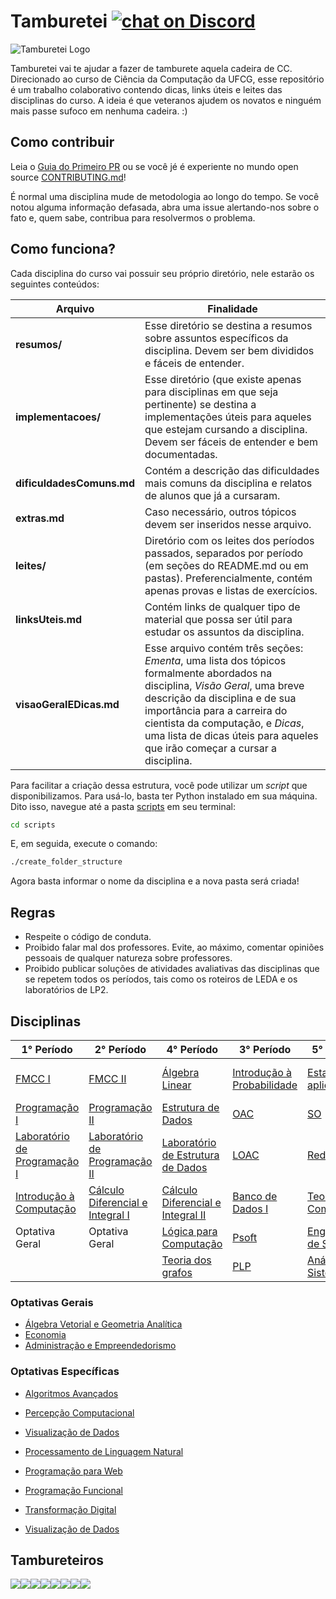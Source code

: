 
# Tamburetei [![chat on Discord](https://img.shields.io/discord/558293573494112257.svg?logo=discord)](https://discord.gg/UgR5WrY)
![Tamburetei Logo](https://i.imgur.com/FOgBKcI.png)

Tamburetei vai te ajudar a fazer de tamburete aquela cadeira de CC. Direcionado ao curso de Ciência da Computação da UFCG, esse repositório é um trabalho colaborativo contendo dicas, links úteis e leites das disciplinas do curso. A ideia é que veteranos ajudem os novatos e ninguém mais passe sufoco em nenhuma cadeira. :)

## Como contribuir

Leia o  [Guia do Primeiro PR](GuiaPrimeiroPR.md) ou se você jé é experiente no mundo open source [CONTRIBUTING.md](CONTRIBUTING.md)!

É normal uma disciplina mude de metodologia ao longo do tempo. Se você notou alguma informação defasada, abra uma issue alertando-nos sobre o fato e, quem sabe, contribua para resolvermos o problema.


## Como funciona?

Cada disciplina do curso vai possuir seu próprio diretório, nele estarão os seguintes conteúdos:

Arquivo | Finalidade
------- | -----------
**resumos/** | Esse diretório se destina a resumos sobre assuntos específicos da disciplina. Devem ser bem divididos e fáceis de entender.
**implementacoes/** | Esse diretório (que existe apenas para disciplinas em que seja pertinente) se destina a implementações úteis para aqueles que estejam cursando a disciplina. Devem ser fáceis de entender e bem documentadas.
**dificuldadesComuns.md** | Contém a descrição das dificuldades mais comuns da disciplina e relatos de alunos que já a cursaram.
**extras.md** | Caso necessário, outros tópicos devem ser inseridos nesse arquivo.
**leites/** | Diretório com os leites dos períodos passados, separados por período (em seções do README.md ou em pastas). Preferencialmente, contém apenas provas e listas de exercícios.
**linksUteis.md** | Contém links de qualquer tipo de material que possa ser útil para estudar os assuntos da disciplina.
**visaoGeralEDicas.md** | Esse arquivo contém três seções: *Ementa*, uma lista dos tópicos formalmente abordados na disciplina, *Visão Geral*, uma breve descrição da disciplina e de sua importância para a carreira do cientista da computação, e *Dicas*, uma lista de dicas úteis para aqueles que irão começar a cursar a disciplina.

Para facilitar a criação dessa estrutura, você pode utilizar um *script* que disponibilizamos. Para usá-lo, basta ter Python instalado em sua máquina. Dito isso, navegue até a pasta [scripts](scripts/) em seu terminal:

```sh
cd scripts
```

E, em seguida, execute o comando:
```sh
./create_folder_structure
```

Agora basta informar o nome da disciplina e a nova pasta será criada!

## Regras

- Respeite o código de conduta.
- Proibido falar mal dos professores. Evite, ao máximo, comentar opiniões pessoais de qualquer natureza sobre professores.
- Proibido publicar soluções de atividades avaliativas das disciplinas que se repetem todos os períodos, tais como os roteiros de LEDA e os laboratórios de LP2.


## Disciplinas

|   **1° Período**   | **2° Período**    | **4° Período**  | **3° Período**  | **5° Período**   | **6° Período**   | **7° Período**    | **8° Período**    | **9° Período**     |
| ---------------------------- | -------------------------------- | --------------------------------- | ----------------------------- | ----------------------- | ------------------------- | ------------ | ----------------------- | ------------------------ |
| [FMCC I](fmcc1/)  | [FMCC II](fmcc2/)  | [Álgebra<br>Linear](linear/) | [Introdução à Probabilidade](probabilidade/) | [Estatística<br>aplicada](estatistica/) | [Metodologia<br>Cientifica]() | [ATAL](atal/)         | [Projeto em Computação I]() | [Projeto em Computação II]() |
| [Programação I]() | [Programação II]() | [Estrutura de Dados](eda/)  | [OAC](oac/) | [SO](so/) | [Programação Concorrente](prog_concorrente/) | [Compiladores](compiladores/) | [Pré-TCC]() | [TCC]() |
| [Laboratório de Programação I]() | [Laboratório de Programação II]() | [Laboratório de Estrutura de Dados]() | [LOAC](loac/) | [Redes](redes/) | [Inteligência Artificial](ia/) | Optativa Geral | Optativa Geral | Optativa Específica |
| [Introdução à Computação](ic/) | [Cálculo Diferencial e Integral I](calculo1/) | [Cálculo Diferencial e Integral II](calculo2/) | [Banco de Dados I](bd/) | [Teoria da Computação](tc/) | Optativa Específica | Optativa Específica | Optativa Específica | Optativa Específica      
| Optativa Geral | Optativa Geral | [Lógica para Computação](logica/) | [Psoft](psoft/) | [Engenharia de Software](es/) | Optativa Específica | Optativa Específica | Optativa Específica | Optativa Específica |
| | | [Teoria dos grafos](grafos/) | [PLP](plp/) | [Análise de Sistemas](as/) | Optativa Específica | | | | Optativa Específica|

### Optativas Gerais

- [Álgebra Vetorial e Geometria Analítica](vetorial)
- [Economia](economia)
- [Administração e Empreendedorismo](administracao)

### Optativas Específicas

- [Algoritmos Avançados](aa)

- [Percepção Computacional](percepcao)
- [Visualização de Dados](visu)
- [Processamento de Linguagem Natural](pln)
- [Programação para Web](progweb)
- [Programação Funcional](funcional)
- [Transformação Digital](td)
- [Visualização de Dados](visu)







## Tambureteiros

[![](https://sourcerer.io/fame/thayannevls/OpenDevUFCG/Tamburetei/images/0)](https://sourcerer.io/fame/thayannevls/OpenDevUFCG/Tamburetei/links/0)[![](https://sourcerer.io/fame/thayannevls/OpenDevUFCG/Tamburetei/images/1)](https://sourcerer.io/fame/thayannevls/OpenDevUFCG/Tamburetei/links/1)[![](https://sourcerer.io/fame/thayannevls/OpenDevUFCG/Tamburetei/images/2)](https://sourcerer.io/fame/thayannevls/OpenDevUFCG/Tamburetei/links/2)[![](https://sourcerer.io/fame/thayannevls/OpenDevUFCG/Tamburetei/images/3)](https://sourcerer.io/fame/thayannevls/OpenDevUFCG/Tamburetei/links/3)[![](https://sourcerer.io/fame/thayannevls/OpenDevUFCG/Tamburetei/images/4)](https://sourcerer.io/fame/thayannevls/OpenDevUFCG/Tamburetei/links/4)[![](https://sourcerer.io/fame/thayannevls/OpenDevUFCG/Tamburetei/images/5)](https://sourcerer.io/fame/thayannevls/OpenDevUFCG/Tamburetei/links/5)[![](https://sourcerer.io/fame/thayannevls/OpenDevUFCG/Tamburetei/images/6)](https://sourcerer.io/fame/thayannevls/OpenDevUFCG/Tamburetei/links/6)[![](https://sourcerer.io/fame/thayannevls/OpenDevUFCG/Tamburetei/images/7)](https://sourcerer.io/fame/thayannevls/OpenDevUFCG/Tamburetei/links/7)
